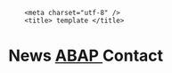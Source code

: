 
<html lang="es">
    <link rel="stylesheet" type="text/css" href="style.css">

		<meta charset="utf-8" />
		<title> template </title>
  

  

<h1>
    <span style="--start-color:#007CF0; --end-color:#00DFD8; --content: 'News';">
      News
    </span>
	<A HREF="ABAP.html">
    <span style="--start-color:#7928CA; --end-color:#FF0080; --content: 'ABAP'; --animation:a2;">
     ABAP 
    </span>
		</A> 
    <span style="--start-color:#FF4D4D; animation-name:a3; --end-color:#F9CB28; --content: 'Contact'; --animation: a3">
      Contact
    </span>
  </h1>

</html>
